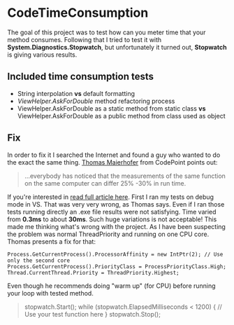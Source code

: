 # CodeTimeConsumption
The goal of this project was to test how can you meter time that your method consumes. Following that I tried to test it with **System.Diagnostics.Stopwatch**, but unfortunately it turned out, **Stopwatch** is giving various results. 
## Included time consumption tests
 - String interpolation **vs** default formatting
 - *ViewHelper.AskForDouble* method refactoring process
 - ViewHelper.AskForDouble as a static method from static class **vs** ViewHelper.AskForDouble as a public method from class used as object

## Fix
In order to fix it I searched the Internet and found a guy who wanted to do the exact the same thing. [Thomas Maierhofer](https://www.codeproject.com/script/Membership/View.aspx?mid=3921144) from CodePoint points out:

> ...everybody has noticed that the measurements of the same function on the same computer can differ 25% -30% in run time.

If you're interested in [read full article here](https://www.codeproject.com/Articles/61964/Performance-Tests-Precise-Run-Time-Measurements-wi). First I ran my tests on debug mode in VS. That was very very wrong, as Thomas says. Even if I ran those tests running directly an .exe file results were not satisfying. Time varied from **0.3ms** to about **30ms**. Such huge variations is not acceptable! This made me thinking what's wrong with the project. As I have been suspecting the problem was normal ThreadPriority and running on one CPU core. Thomas presents a fix for that:

    Process.GetCurrentProcess().ProcessorAffinity = new IntPtr(2); // Use only the second core
    Process.GetCurrentProcess().PriorityClass = ProcessPriorityClass.High;
    Thread.CurrentThread.Priority = ThreadPriority.Highest;
Even though he recommends doing "warm up" (for CPU) before running your loop with tested method.

> stopwatch.Start();
while (stopwatch.ElapsedMilliseconds < 1200)
{
    // Use your test function here
}
stopwatch.Stop();